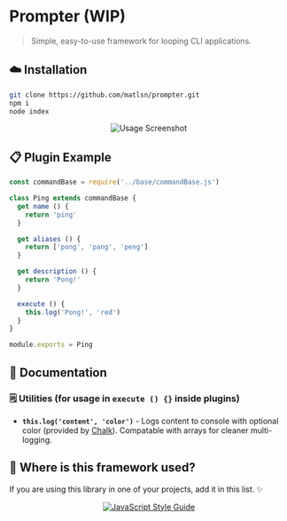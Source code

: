 <!-- Please do not edit this file. Edit the `blah` field in the `package.json` instead. If in doubt, open an issue. -->


# Prompter (WIP)

> Simple, easy-to-use framework for looping CLI applications.

## :cloud: Installation

```sh
git clone https://github.com/matlsn/prompter.git
npm i
node index
```


<p align="center">
  <img alt="Usage Screenshot" src="https://i.imgur.com/EzBl7eU.png" />
</p>


## :clipboard: Plugin Example

```js
const commandBase = require('../base/commandBase.js')

class Ping extends commandBase {
  get name () {
    return 'ping'
  }

  get aliases () {
    return ['pong', 'pang', 'peng']
  }

  get description () {
    return 'Pong!'
  }

  execute () {
    this.log('Pong!', 'red')
  }
}

module.exports = Ping
```

## :memo: Documentation

### 🗒️ Utilities (for usage in `execute () {}` inside plugins)

- **`this.log('content', 'color')`** - Logs content to console with optional color (provided by [Chalk](https://www.npmjs.com/package/chalk)). Compatable with arrays for cleaner multi-logging.

## :dizzy: Where is this framework used?

If you are using this library in one of your projects, add it in this list. :sparkles:

<p align="center">
  <a href="https://github.com/standard/standard">
    <img alt="JavaScript Style Guide" src="https://cdn.rawgit.com/standard/standard/master/badge.svg" />
  </a>
</p>
